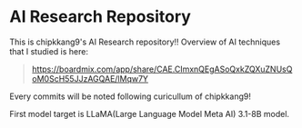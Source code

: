 # AI Research Repository

This is chipkkang9's AI Research repository!!
Overview of AI techniques that I studied is here:
> https://boardmix.com/app/share/CAE.CImxnQEgASoQxkZQXuZNUsQoM0ScH55JJzAGQAE/lMqw7Y

Every commits will be noted following curicullum of chipkkang9!

First model target is LLaMA(Large Language Model Meta AI) 3.1-8B model.